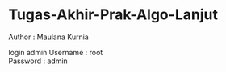 # Tugas-Akhir-Prak-Algo-Lanjut
Author : Maulana Kurnia

login admin
<a>Username : root</a> <br>
<a>Password : admin</a>
